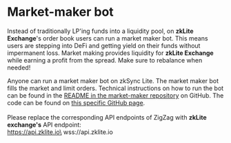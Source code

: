 # Market-maker bot

Instead of traditionally LP'ing funds into a liquidity pool, on **zkLite Exchange**'s order book users can run a market maker bot. This means users are stepping into DeFi and getting yield on their funds without impermanent loss. Market making provides liquidity for **zkLite Exchange** while earning a profit from the spread. Make sure to rebalance when needed!

Anyone can run a market maker bot on zkSync Lite. The market maker bot fills the market and limit orders. Technical instructions on how to run the bot can be found in the [README in the market-maker repository](https://github.com/zklite-exchange/market-maker) on GitHub. The code can be found on [this specific GitHub page](https://github.com/zklite-exchange/market-maker).\
\
Please replace the corresponding API endpoints of ZigZag with **zkLite exchange's** API endpoint: \
https://api.zklite.io\
wss://api.zklite.io
